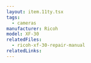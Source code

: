 ```yaml
---
layout: item.11ty.tsx
tags:
  - cameras
manufacturer: Ricoh
model: XF-30
relatedFiles:
  - ricoh-xf-30-repair-manual
relatedLinks:
---
```

